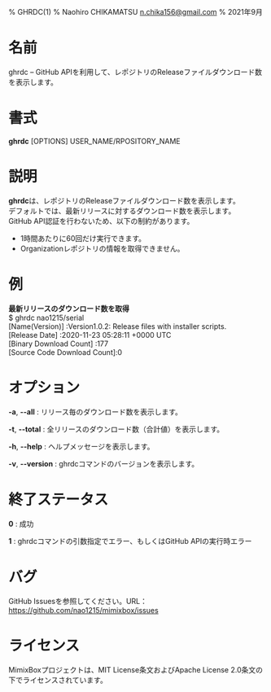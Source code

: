 % GHRDC(1)
% Naohiro CHIKAMATSU <n.chika156@gmail.com>
% 2021年9月

# 名前

ghrdc –  GitHub APIを利用して、レポジトリのReleaseファイルダウンロード数を表示します。

# 書式

**ghrdc** [OPTIONS] USER_NAME/RPOSITORY_NAME

# 説明
**ghrdc**は、レポジトリのReleaseファイルダウンロード数を表示します。  
デフォルトでは、最新リリースに対するダウンロード数を表示します。  
GitHub API認証を行わないため、以下の制約があります。  
- 1時間あたりに60回だけ実行できます。  
- Organizationレポジトリの情報を取得できません。  

# 例
**最新リリースのダウンロード数を取得**  
    $ ghrdc nao1215/serial  
      [Name(Version)]             :Version1.0.2: Release files with installer scripts.  
      [Release Date]              :2020-11-23 05:28:11 +0000 UTC  
      [Binary Download Count]     :177  
      [Source Code Download Count]:0  

# オプション
**-a**, **--all**
:   リリース毎のダウンロード数を表示します。

**-t**, **--total**
:   全リリースのダウンロード数（合計値）を表示します。

**-h**, **--help**
:   ヘルプメッセージを表示します。

**-v**, **--version**
:   ghrdcコマンドのバージョンを表示します。

# 終了ステータス
**0**
:   成功

**1**
:   ghrdcコマンドの引数指定でエラー、もしくはGitHub APIの実行時エラー

# バグ
GitHub Issuesを参照してください。URL：https://github.com/nao1215/mimixbox/issues

# ライセンス
MimixBoxプロジェクトは、MIT License条文およびApache License 2.0条文の下でライセンスされています。